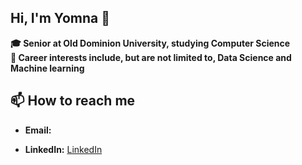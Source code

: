 ## Hi, I'm Yomna 👋
**:mortar_board: Senior at Old Dominion University, studying Computer Science**
<br>
 **🔭 Career interests include, but are not limited to, Data Science and Machine learning**

 ## 📫 How to reach me
 - **Email:**
 
 - **LinkedIn:** [LinkedIn](https://www.linkedin.com/in/yomna-elmousalami/)
<!--
**yomnaE1/yomnaE1** is a ✨ _special_ ✨ repository because its `README.md` (this file) appears on your GitHub profile.

Here are some ideas to get you started:

- 🔭 I’m currently working on ...
- 🌱 I’m currently learning ...
- 👯 I’m looking to collaborate on ...
- 🤔 I’m looking for help with ...
- 💬 Ask me about ...
- 📫 How to reach me: ...
- 😄 Pronouns: ...
- ⚡ Fun fact: ...
-->
